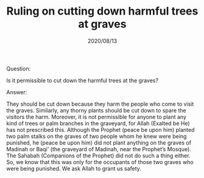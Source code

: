 ﻿---
layout: post
title: "Ruling on cutting down harmful trees at graves"
publisher: "alsalafiyyah@icloud.com"
source: "Majmu' Fatawa wa Maqalat 4/372, question 7"
hijri: Dhul-Hijjah 23, 1441 AH
date: 2020/08/13
category: [funerals]
shaykhs: Shaykh Ibn Baz
---

Question:

Is it permissible to cut down the harmful trees at the graves?

Answer:

They should be cut down because they harm the people who come to visit the graves. Similarly, any thorny plants should be cut down to spare the visitors the harm. Moreover, it is not permissible for anyone to plant any kind of trees or palm branches in the graveyard, for Allah (Exalted be He) has not prescribed this. Although the Prophet (peace be upon him) planted two palm stalks on the graves of two people whom he knew were being punished, he (peace be upon him) did not plant anything on the graves of Madinah or Baqi' (the graveyard of Madinah, near the Prophet’s Mosque). The Sahabah (Companions of the Prophet) did not do such a thing either. So, we know that this was only for the occupants of those two graves who were being punished. We ask Allah to grant us safety.

